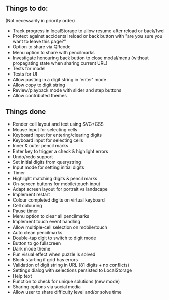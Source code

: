 ## Things to do:
(Not necessarily in priority order)

* Track progress in localStorage to allow resume after reload or back/fwd
* Protect against accidental reload or back button with "are you sure you want
  to leave this page?"
* Option to share via QRcode
* Menu option to share with pencilmarks
* Investigate honouring back button to close modal/menu (without propagating
  state when sharing current URL)
* Tests for model
* Tests for UI
* Allow pasting in a digit string in 'enter' mode
* Allow copy to digit string
* Review/playback mode with slider and step buttons
* Allow contributed themes

## Things done
* Render cell layout and text using SVG+CSS
* Mouse input for selecting cells
* Keyboard input for entering/clearing digits
* Keyboard input for selecting cells
* Inner & outer pencil marks
* Enter key to trigger a check & highlight errors
* Undo/redo support
* Set initial digits from querystring
* Input mode for setting initial digits
* Timer
* Highlight matching digits & pencil marks
* On-screen buttons for mobile/touch input
* Adapt screen layout for portrait vs landscape
* Implement restart
* Colour completed digits on virtual keyboard
* Cell colouring
* Pause timer
* Menu option to clear all pencilmarks
* Implement touch event handling
* Allow multiple-cell selection on mobile/touch
* Auto clean pencilmarks
* Double-tap digit to switch to digit mode
* Button to go fullscreen
* Dark mode theme
* Fun visual effect when puzzle is solved
* Block starting if grid has errors
* Validation of digit string in URL (81 digits + no conflicts)
* Settings dialog with selections persisted to LocalStorage
* Help text
* Function to check for unique solutions (new mode)
* Sharing options via social media
* Allow user to share difficulty level and/or solve time
